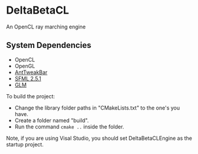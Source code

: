 # DeltaBetaCL
An OpenCL ray marching engine

## System Dependencies
* OpenCL
* OpenGL
* [AntTweakBar](http://anttweakbar.sourceforge.net/doc/)
* [SFML 2.5.1](https://www.sfml-dev.org)
* [GLM](https://glm.g-truc.net/0.9.9/index.html)

To build the project:
* Change the library folder paths in "CMakeLists.txt" to the one's you have.
* Create a folder named "build".
* Run the command `cmake ..` inside the folder.

Note, if you are using Visal Studio, you should set DeltaBetaCLEngine as the startup project.

